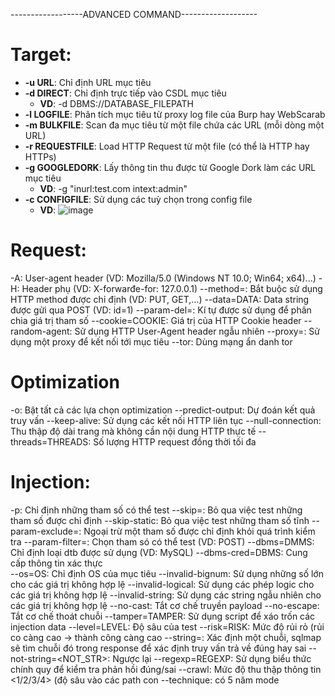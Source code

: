 ------------------ADVANCED COMMAND-------------------
# Target:
- **-u URL**: Chỉ định URL mục tiêu
- **-d DIRECT**: Chỉ định trực tiếp vào CSDL mục tiêu
  - **VD**: -d DBMS://DATABASE_FILEPATH
- **-l LOGFILE**: Phân tích mục tiêu từ proxy log file của Burp hay WebScarab
- **-m BULKFILE**: Scan đa mục tiêu từ một file chứa các URL (mỗi dòng một URL)
- **-r REQUESTFILE**: Load HTTP Request từ một file (có thể là HTTP hay HTTPs)
- **-g GOOGLEDORK**: Lấy thông tin thu được từ Google Dork làm các URL mục tiêu
  - **VD**: -g "inurl:test.com intext:admin"
- **-c CONFIGFILE**: Sử dụng các tuỳ chọn trong config file
  - **VD**: ![image](https://github.com/Myozz/everyTools/assets/94811005/30edc653-3b18-41ce-b33c-92210326e19d)


# Request:
  -A: User-agent header (VD: Mozilla/5.0 (Windows NT 10.0; Win64; x64)...)
	-H: Header phụ (VD: X-forwarđe-for: 127.0.0.1)
	--method=<METHOD>: Bắt buộc sử dụng HTTP method được chỉ định (VD: PUT, GET,...)
	--data=DATA: Data string được gửi qua POST (VD: id=1)
	--param-del=<PARA>: Kí tự được sử dụng để phân chia giá trị tham số
	--cookie=COOKIE: Giá trị của HTTP Cookie header
	--random-agent: Sử dụng HTTP User-Agent header ngẫu nhiên
	--proxy=<PROXY>: Sử dụng một proxy để kết nối tới mục tiêu
	--tor: Dùng mạng ẩn danh tor
 
# Optimization
  -o: Bật tất cả các lựa chọn optimization
	--predict-output: Dự đoán kết quả truy vấn
	--keep-alive: Sử dụng các kết nối HTTP liên tục
	--null-connection: Thu thập độ dài trang mà không cần nội dung HTTP thực tế
	--threads=THREADS: Số lượng HTTP request đồng thời tối đa

# Injection:
  -p: Chỉ định những tham số có thể test
	--skip=<SKIP>: Bỏ qua việc test những tham số được chỉ định
	--skip-static: Bỏ qua việc test những tham số tĩnh
	--param-exclude=<PARA>: Ngoại trừ một tham số được chỉ định khỏi quá trình kiểm tra
	--param-filter=<PARA>: Chọn tham só có thể test (VD: POST)
	--dbms=DMMS: Chỉ định loại dtb được sử dụng (VD: MySQL)
	--dbms-cred=DBMS: Cung cấp thông tin xác thực	
	--os=OS: Chỉ định OS của mục tiêu
	--invalid-bignum: Sử dụng những số lớn cho các giá trị không hợp lệ
	--invalid-logical: Sử dụng các phép logic cho các giá trị không hợp lệ
	--invalid-string: Sử dụng các string ngẫu nhiên cho các giá trị không hợp lệ
	--no-cast: Tắt cơ chế truyền payload
	--no-escape: Tắt cơ chế thoát chuỗi
	--tamper=TAMPER: Sử dụng script để xáo trốn các injection data
	--level=LEVEL: Độ sâu của test
	--risk=RISK: Mức độ rủi rỏ (rủi co càng cao -> thành công càng cao
	--string=<STRING>: Xác định một chuỗi, sqlmap sẽ tìm chuỗi đó trong response để xác định truy vấn trả về đúng hay sai
	--not-string=<NOT_STR>: Ngược lại 
	--regexp=REGEXP: Sử dụng biểu thức chính quy để kiểm tra phản hồi đúng/sai
  --crawl: Mức độ thu thập thông tin <1/2/3/4> (độ sâu vào các path con
  --technique: có 5 năm mode
